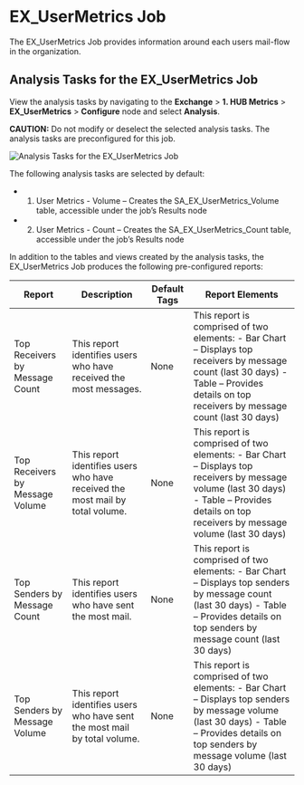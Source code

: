 # EX_UserMetrics Job

The EX_UserMetrics Job provides information around each users mail-flow in the organization.

## Analysis Tasks for the EX_UserMetrics Job

View the analysis tasks by navigating to the **Exchange** > **1. HUB Metrics** >
**EX_UserMetrics** > **Configure** node and select **Analysis**.

**CAUTION:** Do not modify or deselect the selected analysis tasks. The analysis tasks are
preconfigured for this job.

![Analysis Tasks for the EX_UserMetrics Job](/img/product_docs/accessanalyzer/11.6/accessanalyzer/solutions/exchange/hubmetrics/usermetricsanalysis.webp)

The following analysis tasks are selected by default:

-   1. User Metrics - Volume – Creates the SA_EX_UserMetrics_Volume table, accessible under the
       job’s Results node
-   2. User Metrics - Count – Creates the SA_EX_UserMetrics_Count table, accessible under the job’s
       Results node

In addition to the tables and views created by the analysis tasks, the EX_UserMetrics Job produces
the following pre-configured reports:

| Report                          | Description                                                                   | Default Tags | Report Elements                                                                                                                                                                              |
| ------------------------------- | ----------------------------------------------------------------------------- | ------------ | -------------------------------------------------------------------------------------------------------------------------------------------------------------------------------------------- |
| Top Receivers by Message Count  | This report identifies users who have received the most messages.             | None         | This report is comprised of two elements: - Bar Chart – Displays top receivers by message count (last 30 days) - Table – Provides details on top receivers by message count (last 30 days)   |
| Top Receivers by Message Volume | This report identifies users who have received the most mail by total volume. | None         | This report is comprised of two elements: - Bar Chart – Displays top receivers by message volume (last 30 days) - Table – Provides details on top receivers by message volume (last 30 days) |
| Top Senders by Message Count    | This report identifies users who have sent the most mail.                     | None         | This report is comprised of two elements: - Bar Chart – Displays top senders by message count (last 30 days) - Table – Provides details on top senders by message count (last 30 days)       |
| Top Senders by Message Volume   | This report identifies users who have sent the most mail by total volume.     | None         | This report is comprised of two elements: - Bar Chart – Displays top senders by message volume (last 30 days) - Table – Provides details on top senders by message volume (last 30 days)     |
